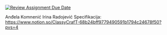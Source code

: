 [![Review Assignment Due Date](https://classroom.github.com/assets/deadline-readme-button-24ddc0f5d75046c5622901739e7c5dd533143b0c8e959d652212380cedb1ea36.svg)](https://classroom.github.com/a/-0SayETg)

Anđela Komnenić
Irina Radojević
Specifikacija: https://www.notion.so/ClassyCrafT-68b24bff9779490591b1794c24678f50?pvs=4
